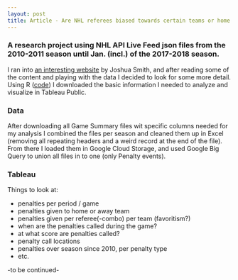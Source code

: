 ```yaml
---
layout: post
title: Article - Are NHL referees biased towards certain teams or home teams vs. away teams?
---
```


### A research project using NHL API Live Feed json files from the 2010-2011 season until Jan. (incl.) of the 2017-2018 season.

I ran into [an interesting website](http://scoutingtherefs.com) by Joshua Smith, and after reading some of the content and playing with the data I decided to look for some more detail. Using R ([code](https://github.com/rjweise/RESEARCH---NHL-Referees/blob/master/Rcode-NHLGameJSONperSeason)) I downloaded the basic information I needed to analyze and visualize in Tableau Public.

### Data

After downloading all Game Summary files wit specific columns needed for my analysis I combined the files per season and cleaned them up in Excel (removing all repeating headers and a weird record at the end of the file). From there I loaded them in Google Cloud Storage, and used Google Big Query to union all files in to one (only Penalty events).

### Tableau

Things to look at:
* penalties per period / game
* penalties given to home or away team
* penalties given per referee(-combo) per team (favoritism?)
* when are the penalties called during the game?
* at what score are penalties called?
* penalty call locations
* penalties over season since 2010, per penalty type
* etc.

-to be continued-
